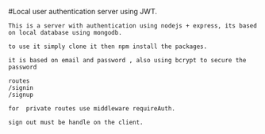 #Local user authentication server using JWT.

    This is a server with authentication using nodejs + express, its based on local database using mongodb.

    to use it simply clone it then npm install the packages.

    it is based on email and password , also using bcrypt to secure the password

    routes
    /signin
    /signup

    for  private routes use middleware requireAuth.

    sign out must be handle on the client.

